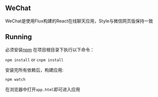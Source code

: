 ## WeChat
WeChat是使用Flux构建的React在线聊天应用，Style与微信网页版保持一致

## Running

必须安装[npm](https://www.npmjs.org/)
在项目根目录下执行以下命令：

`npm install` or `cnpm install`

安装完所有依赖后，构建应用:

`npm watch`

在浏览器中打开`app.html`即可进入应用

